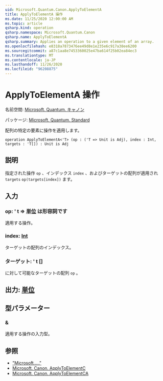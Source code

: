 ```yaml
---
uid: Microsoft.Quantum.Canon.ApplyToElementA
title: ApplyToElementA 操作
ms.date: 11/25/2020 12:00:00 AM
ms.topic: article
qsharp.kind: operation
qsharp.namespace: Microsoft.Quantum.Canon
qsharp.name: ApplyToElementA
qsharp.summary: Applies an operation to a given element of an array.
ms.openlocfilehash: e8318a7873476ee49d8e1e235e6c917a38ee6200
ms.sourcegitcommit: a87c1aa8e7453360025e47ba614f25b02ea84ec3
ms.translationtype: MT
ms.contentlocale: ja-JP
ms.lasthandoff: 11/26/2020
ms.locfileid: "96208875"
---
```

# <a name="applytoelementa-operation"></a>ApplyToElementA 操作

名前空間: [Microsoft. Quantum. キャノン](xref:Microsoft.Quantum.Canon)

パッケージ: [Microsoft. Quantum. Standard](https://nuget.org/packages/Microsoft.Quantum.Standard)


配列の特定の要素に操作を適用します。

```qsharp
operation ApplyToElementA<'T> (op : ('T => Unit is Adj), index : Int, targets : 'T[]) : Unit is Adj
```


## <a name="description"></a>説明

指定された操作 `op` 、インデックス `index` 、およびターゲットの配列が適用され `targets` `op(targets[index])` ます。

## <a name="input"></a>入力

### <a name="op--t--unit--is-adj"></a>op: ' t => [単位](xref:microsoft.quantum.lang-ref.unit)  は形容詞です

適用する操作。


### <a name="index--int"></a>index: [Int](xref:microsoft.quantum.lang-ref.int)

ターゲットの配列のインデックス。


### <a name="targets--t"></a>ターゲット: ' t []

に対して可能なターゲットの配列 `op` 。



## <a name="output--unit"></a>出力: [単位](xref:microsoft.quantum.lang-ref.unit)



## <a name="type-parameters"></a>型パラメーター

### <a name="t"></a>&

適用する操作の入力型。

## <a name="see-also"></a>参照

- ["Microsoft....."](xref:Microsoft.Quantum.Canon.ApplyToElement)
- [Microsoft. Canon. ApplyToElementC](xref:Microsoft.Quantum.Canon.ApplyToElementC)
- [Microsoft. Canon. ApplyToElementCA](xref:Microsoft.Quantum.Canon.ApplyToElementCA)